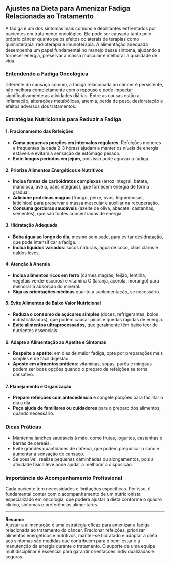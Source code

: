 
## Ajustes na Dieta para Amenizar Fadiga Relacionada ao Tratamento

A fadiga é um dos sintomas mais comuns e debilitantes enfrentados por pacientes em tratamento oncológico. Ela pode ser causada tanto pelo próprio câncer quanto pelos efeitos colaterais de terapias como quimioterapia, radioterapia e imunoterapia. A alimentação adequada desempenha um papel fundamental no manejo desse sintoma, ajudando a fornecer energia, preservar a massa muscular e melhorar a qualidade de vida.

### Entendendo a Fadiga Oncológica

Diferente do cansaço comum, a fadiga relacionada ao câncer é persistente, não melhora completamente com o repouso e pode impactar significativamente as atividades diárias. Entre as causas estão a inflamação, alterações metabólicas, anemia, perda de peso, desidratação e efeitos adversos dos tratamentos.

### Estratégias Nutricionais para Reduzir a Fadiga

#### 1. Fracionamento das Refeições

- **Coma pequenas porções em intervalos regulares**: Refeições menores e frequentes (a cada 2-3 horas) ajudam a manter os níveis de energia estáveis e evitam a sensação de estômago pesado.
- **Evite longos períodos em jejum**, pois isso pode agravar a fadiga.

#### 2. Priorize Alimentos Energéticos e Nutritivos

- **Inclua fontes de carboidratos complexos** (arroz integral, batata, mandioca, aveia, pães integrais), que fornecem energia de forma gradual.
- **Adicione proteínas magras** (frango, peixe, ovos, leguminosas, laticínios) para preservar a massa muscular e auxiliar na recuperação.
- **Consuma gorduras saudáveis** (azeite de oliva, abacate, castanhas, sementes), que são fontes concentradas de energia.

#### 3. Hidratação Adequada

- **Beba água ao longo do dia**, mesmo sem sede, para evitar desidratação, que pode intensificar a fadiga.
- **Inclua líquidos variados**: sucos naturais, água de coco, chás claros e caldos leves.

#### 4. Atenção à Anemia

- **Inclua alimentos ricos em ferro** (carnes magras, feijão, lentilha, vegetais verde-escuros) e vitamina C (laranja, acerola, morango) para melhorar a absorção do mineral.
- **Siga as orientações médicas** quanto à suplementação, se necessário.

#### 5. Evite Alimentos de Baixo Valor Nutricional

- **Reduza o consumo de açúcares simples** (doces, refrigerantes, bolos industrializados), que podem causar picos e quedas rápidas de energia.
- **Evite alimentos ultraprocessados**, que geralmente têm baixo teor de nutrientes essenciais.

#### 6. Adapte a Alimentação ao Apetite e Sintomas

- **Respeite o apetite**: em dias de maior fadiga, opte por preparações mais simples e de fácil digestão.
- **Aposte em alimentos práticos**: vitaminas, sopas, purês e mingaus podem ser boas opções quando o preparo de refeições se torna cansativo.

#### 7. Planejamento e Organização

- **Prepare refeições com antecedência** e congele porções para facilitar o dia a dia.
- **Peça ajuda de familiares ou cuidadores** para o preparo dos alimentos, quando necessário.

### Dicas Práticas

- Mantenha lanches saudáveis à mão, como frutas, iogurtes, castanhas e barras de cereais.
- Evite grandes quantidades de cafeína, que podem prejudicar o sono e aumentar a sensação de cansaço.
- Se possível, realize pequenas caminhadas ou alongamentos, pois a atividade física leve pode ajudar a melhorar a disposição.

### Importância do Acompanhamento Profissional

Cada paciente tem necessidades e limitações específicas. Por isso, é fundamental contar com o acompanhamento de um nutricionista especializado em oncologia, que poderá ajustar a dieta conforme o quadro clínico, sintomas e preferências alimentares.

---

**Resumo:**  
Ajustar a alimentação é uma estratégia eficaz para amenizar a fadiga relacionada ao tratamento do câncer. Fracionar refeições, priorizar alimentos energéticos e nutritivos, manter-se hidratado e adaptar a dieta aos sintomas são medidas que contribuem para o bem-estar e a manutenção da energia durante o tratamento. O suporte de uma equipe multidisciplinar é essencial para garantir orientações individualizadas e seguras.
```
